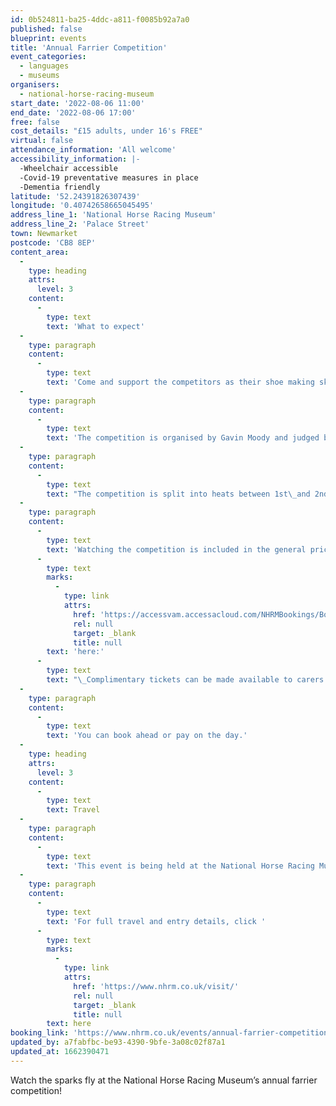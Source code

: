 ```yaml
---
id: 0b524811-ba25-4ddc-a811-f0085b92a7a0
published: false
blueprint: events
title: 'Annual Farrier Competition'
event_categories:
  - languages
  - museums
organisers:
  - national-horse-racing-museum
start_date: '2022-08-06 11:00'
end_date: '2022-08-06 17:00'
free: false
cost_details: "£15 adults, under 16's FREE"
virtual: false
attendance_information: 'All welcome'
accessibility_information: |-
  -Wheelchair accessible
  -Covid-19 preventative measures in place
  -Dementia friendly
latitude: '52.24391826307439'
longitude: '0.40742658665045495'
address_line_1: 'National Horse Racing Museum'
address_line_2: 'Palace Street'
town: Newmarket
postcode: 'CB8 8EP'
content_area:
  -
    type: heading
    attrs:
      level: 3
    content:
      -
        type: text
        text: 'What to expect'
  -
    type: paragraph
    content:
      -
        type: text
        text: 'Come and support the competitors as their shoe making skills are put to the test in the 2022 annual Farrier Competition. It’s always a fun and interesting day as the sparks fly! – Did you know, it takes over 4 years to qualify to become a farrier!'
  -
    type: paragraph
    content:
      -
        type: text
        text: 'The competition is organised by Gavin Moody and judged by renowned farrier William O’Shaughnessy A.W.C.F. a long time member of the Irish International Shoemaking team.'
  -
    type: paragraph
    content:
      -
        type: text
        text: "The competition is split into heats between 1st\_and 2nd\_years and 3rd\_and 4th\_years, with an open competition finishing off the day. You’ll also get the opportunity to watch farriers and apprentices honing their skills as they attempt to make horseshoes in just ten minutes, in the forge!"
  -
    type: paragraph
    content:
      -
        type: text
        text: 'Watching the competition is included in the general price of admission, under 16’s go free, for full price listings click '
      -
        type: text
        marks:
          -
            type: link
            attrs:
              href: 'https://accessvam.accessacloud.com/NHRMBookings/BookTickets.aspx?eid=0018'
              rel: null
              target: _blank
              title: null
        text: 'here:'
      -
        type: text
        text: "\_Complimentary tickets can be made available to carers."
  -
    type: paragraph
    content:
      -
        type: text
        text: 'You can book ahead or pay on the day.'
  -
    type: heading
    attrs:
      level: 3
    content:
      -
        type: text
        text: Travel
  -
    type: paragraph
    content:
      -
        type: text
        text: 'This event is being held at the National Horse Racing Museum, Palace Street, Newmarket, Suffolk, CB8 8EP'
  -
    type: paragraph
    content:
      -
        type: text
        text: 'For full travel and entry details, click '
      -
        type: text
        marks:
          -
            type: link
            attrs:
              href: 'https://www.nhrm.co.uk/visit/'
              rel: null
              target: _blank
              title: null
        text: here
booking_link: 'https://www.nhrm.co.uk/events/annual-farrier-competition/'
updated_by: a7fabfbc-be93-4390-9bfe-3a08c02f87a1
updated_at: 1662390471
---
```

Watch the sparks fly at the National Horse Racing Museum’s annual farrier competition!